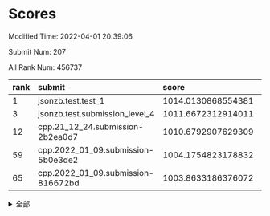 # Scores

Modified Time: 2022-04-01 20:39:06

Submit Num: 207

All Rank Num: 456737

| rank |               submit               |       score        |       sigma        | pk_num |
| :--- | :--------------------------------- | :----------------- | :----------------- | :----- |
| 1    | jsonzb.test.test_1                 | 1014.0130868554381 | 0.8225185673765583 | 8824   |
| 3    | jsonzb.test.submission_level_4     | 1011.6672312914011 | 0.8215685292154191 | 8826   |
| 12   | cpp.21_12_24.submission-2b2ea0d7   | 1010.6792907629309 | 0.7787810504792337 | 8820   |
| 59   | cpp.2022_01_09.submission-5b0e3de2 | 1004.1754823178832 | 0.7138081668192868 | 8827   |
| 65   | cpp.2022_01_09.submission-816672bd | 1003.8633186376072 | 0.7246195227976097 | 8827   |


<details>
<summary>全部</summary>

| rank |                 submit                 |       score        |       sigma        | pk_num |
| :--- | :------------------------------------- | :----------------- | :----------------- | :----- |
| 1    | jsonzb.test.test_1                     | 1014.0130868554381 | 0.8225185673765583 | 8824   |
| 2    | gobigger.level_3.submission_level_3_13 | 1011.7498205268776 | 0.7719433084772959 | 8825   |
| 3    | jsonzb.test.submission_level_4         | 1011.6672312914011 | 0.8215685292154191 | 8826   |
| 4    | gobigger.level_3.submission_level_3_16 | 1011.5455954981759 | 0.777847141374009  | 8827   |
| 5    | gobigger.level_3.submission_level_3_20 | 1011.4054686552594 | 0.749711626350557  | 8829   |
| 6    | gobigger.level_3.submission_level_3_9  | 1011.3627607667432 | 0.7720036035691936 | 8824   |
| 7    | gobigger.level_3.submission_level_3_25 | 1011.1668556958975 | 0.7534264977815983 | 8829   |
| 8    | gobigger.level_3.submission_level_3_38 | 1011.0690481396866 | 0.7523668799814561 | 8821   |
| 9    | gobigger.level_3.submission_level_3_48 | 1010.9988870263658 | 0.773695085963506  | 8824   |
| 10   | gobigger.level_3.submission_level_3_41 | 1010.9644763827722 | 0.7614594896817317 | 8831   |
| 11   | gobigger.level_3.submission_level_3_7  | 1010.8770166742128 | 0.8022547220214996 | 8826   |
| 12   | cpp.21_12_24.submission-2b2ea0d7       | 1010.6792907629309 | 0.7787810504792337 | 8820   |
| 13   | gobigger.level_3.submission_level_3_0  | 1010.6783694706052 | 0.7574132459211663 | 8825   |
| 14   | gobigger.level_3.submission_level_3_37 | 1010.4885545502942 | 0.7662824541601218 | 8824   |
| 15   | gobigger.level_3.submission_level_3_11 | 1010.48734914033   | 0.7583133737034004 | 8826   |
| 16   | gobigger.level_3.submission_level_3_26 | 1010.479015035735  | 0.792532471152718  | 8824   |
| 17   | gobigger.level_3.submission_level_3_30 | 1010.4671571339926 | 0.7483375023161949 | 8824   |
| 18   | gobigger.level_3.submission_level_3_39 | 1010.3795748455349 | 0.7485481012018071 | 8822   |
| 19   | gobigger.level_3.submission_level_3_31 | 1010.3501011336997 | 0.7628276908779181 | 8825   |
| 20   | gobigger.level_3.submission_level_3_45 | 1010.3377111956743 | 0.7622534741755115 | 8830   |
| 21   | gobigger.level_3.submission_level_3_28 | 1010.173834691748  | 0.7596383461861861 | 8828   |
| 22   | gobigger.level_3.submission_level_3_4  | 1010.0888712192917 | 0.7419241979471699 | 8826   |
| 23   | gobigger.level_3.submission_level_3_47 | 1010.0658177961642 | 0.7617241473946662 | 8829   |
| 24   | gobigger.level_3.submission_level_3_22 | 1010.0241452491796 | 0.7578832214588369 | 8829   |
| 25   | gobigger.level_3.submission_level_3_36 | 1010.0070505157606 | 0.7846750763230674 | 8823   |
| 26   | gobigger.level_3.submission_level_3_35 | 1009.9871066317044 | 0.7405390419272193 | 8832   |
| 27   | gobigger.level_3.submission_level_3_1  | 1009.9706870622532 | 0.7695799276505065 | 8827   |
| 28   | gobigger.level_3.submission_level_3_29 | 1009.9700586064336 | 0.7587770266857298 | 8823   |
| 29   | gobigger.level_3.submission_level_3_6  | 1009.9462458122373 | 0.7733800974813334 | 8826   |
| 30   | gobigger.level_3.submission_level_3_46 | 1009.9313185481665 | 0.7544100456423184 | 8824   |
| 31   | gobigger.level_3.submission_level_3_27 | 1009.923132235078  | 0.7733753177515696 | 8826   |
| 32   | gobigger.level_3.submission_level_3_23 | 1009.8981338295097 | 0.7401102067516797 | 8825   |
| 33   | gobigger.level_3.submission_level_3_2  | 1009.8972207741988 | 0.7492507575202486 | 8824   |
| 34   | gobigger.level_3.submission_level_3_14 | 1009.8912569608498 | 0.7344901009952008 | 8826   |
| 35   | gobigger.level_3.submission_level_3_34 | 1009.831235671615  | 0.7506414157907173 | 8824   |
| 36   | gobigger.level_3.submission_level_3_15 | 1009.8167125509881 | 0.7473973216391463 | 8825   |
| 37   | gobigger.level_3.submission_level_3_49 | 1009.8130674501033 | 0.7647511711386997 | 8822   |
| 38   | gobigger.level_3.submission_level_3_32 | 1009.7860820376939 | 0.7591603040821551 | 8826   |
| 39   | gobigger.level_3.submission_level_3_12 | 1009.7011339794018 | 0.7590862291728625 | 8826   |
| 40   | gobigger.level_3.submission_level_3_24 | 1009.6762346267154 | 0.7410879098492843 | 8825   |
| 41   | gobigger.level_3.submission_level_3_5  | 1009.5730631753506 | 0.741249193106821  | 8827   |
| 42   | gobigger.level_3.submission_level_3_8  | 1009.5605200168807 | 0.7202112316106408 | 8826   |
| 43   | gobigger.level_3.submission_level_3_3  | 1009.5424789653742 | 0.7589206399291112 | 8826   |
| 44   | gobigger.level_3.submission_level_3_44 | 1009.419938474133  | 0.7667274558598984 | 8823   |
| 45   | gobigger.level_3.submission_level_3_19 | 1009.4002839031009 | 0.751150168074751  | 8826   |
| 46   | gobigger.level_3.submission_level_3_10 | 1009.3242321124346 | 0.7364299945872657 | 8828   |
| 47   | gobigger.level_3.submission_level_3_33 | 1009.2032833039173 | 0.7506791920302163 | 8824   |
| 48   | gobigger.level_3.submission_level_3_40 | 1008.9487110707149 | 0.7397479086134507 | 8830   |
| 49   | gobigger.level_3.submission_level_3_18 | 1008.7932913605506 | 0.7541364419444665 | 8829   |
| 50   | gobigger.level_3.submission_level_3_21 | 1008.7575714598304 | 0.7299866590729346 | 8826   |
| 51   | gobigger.level_3.submission_level_3_17 | 1008.7536774220006 | 0.7414033998831894 | 8825   |
| 52   | gobigger.level_3.submission_level_3_43 | 1008.4415061989996 | 0.7530173129648328 | 8830   |
| 53   | gobigger.level_3.submission_level_3_42 | 1007.8824303153515 | 0.7360599663224702 | 8825   |
| 54   | gobigger.level_1.submission_level_1_41 | 1004.9716910300834 | 0.7231536801409147 | 8826   |
| 55   | gobigger.level_1.submission_level_1_43 | 1004.8210257372966 | 0.7189951030430473 | 8827   |
| 56   | gobigger.level_1.submission_level_1_28 | 1004.6746119669607 | 0.7125044626287107 | 8827   |
| 57   | gobigger.level_1.submission_level_1_24 | 1004.3036611073906 | 0.7087846193412511 | 8830   |
| 58   | gobigger.level_1.submission_level_1_22 | 1004.2081889026205 | 0.7234873420744188 | 8824   |
| 59   | cpp.2022_01_09.submission-5b0e3de2     | 1004.1754823178832 | 0.7138081668192868 | 8827   |
| 60   | gobigger.level_1.submission_level_1_0  | 1004.1727489166149 | 0.7130978245033524 | 8828   |
| 61   | gobigger.level_1.submission_level_1_26 | 1004.1256869911756 | 0.7244433046833001 | 8828   |
| 62   | gobigger.level_1.submission_level_1_47 | 1004.0360151030791 | 0.72114290318507   | 8823   |
| 63   | gobigger.level_1.submission_level_1_35 | 1003.9915540538192 | 0.7202928104056519 | 8828   |
| 64   | gobigger.level_1.submission_level_1_36 | 1003.9196193413894 | 0.7143450436657098 | 8826   |
| 65   | cpp.2022_01_09.submission-816672bd     | 1003.8633186376072 | 0.7246195227976097 | 8827   |
| 66   | gobigger.level_1.submission_level_1_32 | 1003.8630162490372 | 0.7156886039607799 | 8827   |
| 67   | gobigger.level_1.submission_level_1_30 | 1003.8308282551067 | 0.7207599944530115 | 8826   |
| 68   | gobigger.level_1.submission_level_1_44 | 1003.771668720498  | 0.7187319192911685 | 8823   |
| 69   | gobigger.level_1.submission_level_1_3  | 1003.7488634100978 | 0.7289271131525045 | 8829   |
| 70   | gobigger.level_1.submission_level_1_5  | 1003.6975488505489 | 0.7179276996285717 | 8827   |
| 71   | gobigger.level_1.submission_level_1_38 | 1003.6778722227878 | 0.7160598585080947 | 8827   |
| 72   | gobigger.level_1.submission_level_1_33 | 1003.6754559427768 | 0.7151205799033494 | 8827   |
| 73   | gobigger.level_1.submission_level_1_16 | 1003.6145595720905 | 0.7155717373413443 | 8824   |
| 74   | gobigger.level_1.submission_level_1_34 | 1003.574007819864  | 0.7079056437534632 | 8825   |
| 75   | gobigger.level_1.submission_level_1_18 | 1003.5707789667307 | 0.7130519418338287 | 8827   |
| 76   | gobigger.level_1.submission_level_1_23 | 1003.5646736655239 | 0.707322628205158  | 8831   |
| 77   | gobigger.level_1.submission_level_1_29 | 1003.5329767969617 | 0.7091398108658155 | 8827   |
| 78   | gobigger.level_1.submission_level_1_25 | 1003.5064903377139 | 0.715508970001827  | 8824   |
| 79   | gobigger.level_1.submission_level_1_21 | 1003.447109850453  | 0.7191531848837842 | 8826   |
| 80   | gobigger.level_1.submission_level_1_45 | 1003.4407867759945 | 0.7161491219725149 | 8826   |
| 81   | gobigger.level_1.submission_level_1_46 | 1003.410943559602  | 0.7100900410284519 | 8825   |
| 82   | gobigger.level_1.submission_level_1_13 | 1003.3778933440941 | 0.7082378886226375 | 8821   |
| 83   | gobigger.level_1.submission_level_1_39 | 1003.3599546051721 | 0.7277252076155394 | 8826   |
| 84   | gobigger.level_1.submission_level_1_20 | 1003.3529254479915 | 0.7170408397523949 | 8823   |
| 85   | gobigger.level_1.submission_level_1_15 | 1003.340635491536  | 0.7138655280855876 | 8827   |
| 86   | gobigger.level_1.submission_level_1_31 | 1003.2591506995406 | 0.7111817090228374 | 8825   |
| 87   | gobigger.level_1.submission_level_1_37 | 1003.2368203393839 | 0.7100340613542454 | 8823   |
| 88   | gobigger.level_1.submission_level_1_40 | 1003.2366700324195 | 0.7038549064822791 | 8828   |
| 89   | gobigger.level_1.submission_level_1_7  | 1003.211913615843  | 0.7188833366472166 | 8828   |
| 90   | gobigger.level_1.submission_level_1_27 | 1003.1571512281428 | 0.7145813467816552 | 8823   |
| 91   | gobigger.level_1.submission_level_1_8  | 1003.1253495569409 | 0.7170540176866291 | 8828   |
| 92   | gobigger.level_1.submission_level_1_1  | 1003.1226720579875 | 0.7163151586343097 | 8824   |
| 93   | gobigger.level_1.submission_level_1_9  | 1003.1095102423799 | 0.7233921784480776 | 8824   |
| 94   | gobigger.level_1.submission_level_1_11 | 1003.058965342164  | 0.7233418031971995 | 8829   |
| 95   | gobigger.level_1.submission_level_1_6  | 1003.0067906226277 | 0.7100457599777019 | 8826   |
| 96   | gobigger.level_1.submission_level_1_12 | 1002.9401662122083 | 0.7173492276841044 | 8829   |
| 97   | gobigger.level_1.submission_level_1_2  | 1002.8904084045085 | 0.713561929891404  | 8825   |
| 98   | gobigger.level_1.submission_level_1_42 | 1002.8591971803476 | 0.7170341753873615 | 8826   |
| 99   | gobigger.level_1.submission_level_1_19 | 1002.7665874953783 | 0.7151884291096801 | 8826   |
| 100  | gobigger.level_1.submission_level_1_49 | 1002.7437753207056 | 0.7067047928037647 | 8828   |
| 101  | gobigger.level_1.submission_level_1_4  | 1002.5968843499988 | 0.7194840276104718 | 8830   |
| 102  | gobigger.level_1.submission_level_1_48 | 1002.5791444497864 | 0.706670337861285  | 8822   |
| 103  | gobigger.level_1.submission_level_1_10 | 1002.2316430034624 | 0.7078530613383391 | 8824   |
| 104  | gobigger.level_1.submission_level_1_17 | 1002.1460427107445 | 0.714450466683132  | 8824   |
| 105  | gobigger.level_1.submission_level_1_14 | 1001.9413602326675 | 0.7183222434665042 | 8823   |
| 106  | gobigger.random.submission_random_42   | 997.6213377005406  | 0.7120170557874532 | 8828   |
| 107  | gobigger.random.submission_random_11   | 997.1544325323991  | 0.7076738991924578 | 8826   |
| 108  | gobigger.random.submission_random_35   | 997.1442358298092  | 0.695158893254057  | 8828   |
| 109  | gobigger.random.submission_random_48   | 997.02692730837    | 0.7080133425693035 | 8830   |
| 110  | gobigger.random.submission_random_7    | 996.9931408518856  | 0.7104372001807429 | 8827   |
| 111  | gobigger.random.submission_random_39   | 996.7887355383267  | 0.7144553423567809 | 8823   |
| 112  | gobigger.random.submission_random_1    | 996.7509657692972  | 0.7117921356664987 | 8823   |
| 113  | gobigger.random.submission_random_30   | 996.7338562386445  | 0.7123959852547    | 8823   |
| 114  | gobigger.random.submission_random_38   | 996.7085438188202  | 0.705721281470014  | 8822   |
| 115  | gobigger.random.submission_random_12   | 996.594154841177   | 0.7287014689656284 | 8825   |
| 116  | gobigger.random.submission_random_13   | 996.5789770762416  | 0.707066735167273  | 8821   |
| 117  | gobigger.random.submission_random_2    | 996.4709911808186  | 0.7224320079962532 | 8829   |
| 118  | gobigger.random.submission_random_26   | 996.4585713599514  | 0.7142116576752204 | 8832   |
| 119  | gobigger.random.submission_random_10   | 996.3850220684916  | 0.7278466070832362 | 8827   |
| 120  | gobigger.random.submission_random_18   | 996.322816755084   | 0.7126239177697878 | 8826   |
| 121  | gobigger.random.submission_random_45   | 996.3166895842493  | 0.7088412045962295 | 8826   |
| 122  | gobigger.random.submission_random_49   | 996.3104732775431  | 0.7098282655098236 | 8827   |
| 123  | gobigger.random.submission_random_32   | 996.301083180769   | 0.706540195298052  | 8822   |
| 124  | gobigger.random.submission_random_25   | 996.2656354491542  | 0.7082289344037984 | 8827   |
| 125  | gobigger.random.submission_random_31   | 996.2308123564138  | 0.7020903593560033 | 8827   |
| 126  | gobigger.random.submission_random_20   | 996.1917588594496  | 0.712009184682924  | 8828   |
| 127  | gobigger.random.submission_random_21   | 996.1574456699606  | 0.7228536015669886 | 8831   |
| 128  | gobigger.random.submission_random_43   | 996.133222170179   | 0.7223090230847604 | 8828   |
| 129  | gobigger.random.submission_random_17   | 996.1161300322796  | 0.7000896192147097 | 8821   |
| 130  | gobigger.random.submission_random_9    | 996.0964938501661  | 0.7245915124749758 | 8826   |
| 131  | gobigger.random.submission_random_22   | 996.0803081432365  | 0.7009651905137579 | 8824   |
| 132  | gobigger.random.submission_random_5    | 996.0574921171814  | 0.7202228223700636 | 8826   |
| 133  | gobigger.random.submission_random_19   | 996.0504706397769  | 0.7217058258114497 | 8826   |
| 134  | gobigger.random.submission_random_37   | 995.9893227596992  | 0.7142235853259647 | 8823   |
| 135  | gobigger.random.submission_random_15   | 995.9767028970027  | 0.7212821152199825 | 8823   |
| 136  | gobigger.random.submission_random_29   | 995.941362073992   | 0.7038114407509745 | 8825   |
| 137  | gobigger.random.submission_random_36   | 995.9260533323786  | 0.7074840504873651 | 8824   |
| 138  | gobigger.random.submission_random_46   | 995.8678335332086  | 0.712322779392293  | 8823   |
| 139  | gobigger.random.submission_random_6    | 995.8552509888693  | 0.7092031471195914 | 8827   |
| 140  | gobigger.random.submission_random_3    | 995.8465623868309  | 0.7093725018894451 | 8828   |
| 141  | gobigger.random.submission_random_44   | 995.8365421950406  | 0.7133595615461636 | 8829   |
| 142  | gobigger.random.submission_random_47   | 995.8167105918459  | 0.7128433421008946 | 8831   |
| 143  | gobigger.random.submission_random_23   | 995.8165726081153  | 0.7062214876455072 | 8822   |
| 144  | gobigger.random.submission_random_27   | 995.8049775074646  | 0.7081952529709254 | 8827   |
| 145  | gobigger.random.submission_random_40   | 995.7493631454265  | 0.7143069100935836 | 8829   |
| 146  | gobigger.random.submission_random_28   | 995.7413270215342  | 0.711665390856243  | 8830   |
| 147  | gobigger.random.submission_random_4    | 995.5916249633818  | 0.7065457259765912 | 8824   |
| 148  | gobigger.random.submission_random_16   | 995.4830278902523  | 0.7155810450708803 | 8829   |
| 149  | gobigger.random.submission_random_0    | 995.2913017030045  | 0.7043513462358326 | 8828   |
| 150  | gobigger.random.submission_random_34   | 995.2695285114298  | 0.7131665030561531 | 8828   |
| 151  | gobigger.random.submission_random_8    | 995.0652067145786  | 0.7347036760312413 | 8826   |
| 152  | gobigger.random.submission_random_24   | 994.7015398216537  | 0.7027872703986209 | 8827   |
| 153  | gobigger.random.submission_random_41   | 994.579167145513   | 0.7117927980510023 | 8827   |
| 154  | gobigger.random.submission_random_14   | 994.5471073543931  | 0.7178107661835901 | 8827   |
| 155  | gobigger.random.submission_random_33   | 994.5412814693952  | 0.7097513213396245 | 8829   |
| 156  | gobigger.level_2.submission_level_2_47 | 994.4349818934139  | 0.7307578672253351 | 8825   |
| 157  | gobigger.level_2.submission_level_2_6  | 994.314185628586   | 0.7274718371073948 | 8826   |
| 158  | gobigger.level_2.submission_level_2_35 | 993.5675426075186  | 0.7368787965840196 | 8827   |
| 159  | gobigger.level_2.submission_level_2_39 | 993.3395924447432  | 0.7373398591925586 | 8827   |
| 160  | gobigger.level_2.submission_level_2_11 | 993.3260340384278  | 0.7360140873989691 | 8828   |
| 161  | gobigger.level_2.submission_level_2_31 | 993.2007294692268  | 0.7263026862281402 | 8822   |
| 162  | gobigger.level_2.submission_level_2_34 | 992.9757782118265  | 0.74383966932222   | 8824   |
| 163  | gobigger.level_2.submission_level_2_48 | 992.9406538515649  | 0.7331410896086372 | 8822   |
| 164  | gobigger.level_2.submission_level_2_10 | 992.9368584966495  | 0.7610352586113157 | 8823   |
| 165  | gobigger.level_2.submission_level_2_20 | 992.9027406137617  | 0.7366907359527386 | 8824   |
| 166  | gobigger.level_2.submission_level_2_33 | 992.7159883314528  | 0.7289842141066715 | 8826   |
| 167  | gobigger.level_2.submission_level_2_18 | 992.6503771367114  | 0.7312255092363843 | 8826   |
| 168  | gobigger.level_2.submission_level_2_29 | 992.6052343550468  | 0.7401745243939495 | 8827   |
| 169  | gobigger.level_2.submission_level_2_42 | 992.565071296491   | 0.7454252198447422 | 8829   |
| 170  | gobigger.level_2.submission_level_2_38 | 992.5412391954031  | 0.7334291693840775 | 8825   |
| 171  | gobigger.level_2.submission_level_2_16 | 992.4512365894019  | 0.7533714384057659 | 8829   |
| 172  | gobigger.level_2.submission_level_2_27 | 992.4334258118795  | 0.7482437647363422 | 8827   |
| 173  | gobigger.level_2.submission_level_2_25 | 992.4067000105449  | 0.7397919176448184 | 8823   |
| 174  | gobigger.level_2.submission_level_2_46 | 992.2673113784996  | 0.7653191637237049 | 8828   |
| 175  | gobigger.level_2.submission_level_2_12 | 992.2169227473972  | 0.7333166123091077 | 8821   |
| 176  | gobigger.level_2.submission_level_2_44 | 992.2030239635044  | 0.739569275113445  | 8822   |
| 177  | gobigger.level_2.submission_level_2_8  | 992.1490891570035  | 0.7265468557886128 | 8825   |
| 178  | gobigger.level_2.submission_level_2_43 | 992.1248064579871  | 0.7445039693210526 | 8820   |
| 179  | gobigger.level_2.submission_level_2_0  | 992.0864741043042  | 0.753479522535677  | 8824   |
| 180  | gobigger.level_2.submission_level_2_30 | 992.0790310412751  | 0.7553331552922314 | 8827   |
| 181  | gobigger.level_2.submission_level_2_1  | 992.0449253495715  | 0.7419815859210801 | 8823   |
| 182  | gobigger.level_2.submission_level_2_36 | 992.040183690756   | 0.7324704488417308 | 8826   |
| 183  | gobigger.level_2.submission_level_2_17 | 992.0035554650048  | 0.7452321567778976 | 8830   |
| 184  | gobigger.level_2.submission_level_2_14 | 991.9523531151733  | 0.7406855715163172 | 8823   |
| 185  | gobigger.level_2.submission_level_2_15 | 991.9432295526543  | 0.7465482230110116 | 8828   |
| 186  | gobigger.level_2.submission_level_2_2  | 991.9364267178054  | 0.7581975185914531 | 8822   |
| 187  | gobigger.level_2.submission_level_2_24 | 991.8010687998544  | 0.7275268174176552 | 8822   |
| 188  | gobigger.level_2.submission_level_2_7  | 991.5919779733023  | 0.7310688192286062 | 8832   |
| 189  | gobigger.level_2.submission_level_2_21 | 991.4747997207253  | 0.7496146396823159 | 8823   |
| 190  | gobigger.level_2.submission_level_2_32 | 991.2432768962742  | 0.7599095622587226 | 8829   |
| 191  | gobigger.level_2.submission_level_2_40 | 991.1904564255351  | 0.7570966729632838 | 8823   |
| 192  | gobigger.level_2.submission_level_2_45 | 991.181477498437   | 0.7463730265973636 | 8825   |
| 193  | gobigger.level_2.submission_level_2_26 | 991.1749402493308  | 0.7710231090297234 | 8824   |
| 194  | gobigger.level_2.submission_level_2_41 | 991.1732120384828  | 0.7485685776868753 | 8821   |
| 195  | gobigger.level_2.submission_level_2_4  | 991.0339379092438  | 0.7712138586199875 | 8825   |
| 196  | gobigger.level_2.submission_level_2_5  | 991.0289379088654  | 0.7724503460396236 | 8827   |
| 197  | gobigger.level_2.submission_level_2_28 | 991.0218564074163  | 0.7471658536859556 | 8826   |
| 198  | gobigger.level_2.submission_level_2_23 | 990.9911788955991  | 0.7414239560324544 | 8823   |
| 199  | gobigger.level_2.submission_level_2_3  | 990.9878698137882  | 0.7368946118728982 | 8828   |
| 200  | gobigger.level_2.submission_level_2_13 | 990.9834087263498  | 0.7597851152931627 | 8828   |
| 201  | gobigger.level_2.submission_level_2_19 | 990.9754631734921  | 0.7580004550530364 | 8825   |
| 202  | gobigger.level_2.submission_level_2_37 | 990.9156222148224  | 0.762416642827978  | 8828   |
| 203  | gobigger.level_2.submission_level_2_22 | 990.3942671930122  | 0.749075904847629  | 8828   |
| 204  | gobigger.level_2.submission_level_2_49 | 989.7144156958952  | 0.7781452381244585 | 8819   |
| 205  | gobigger.level_2.submission_level_2_9  | 989.7041923209243  | 0.7938678677545423 | 8828   |
| 206  | gobigger.none.submission_none_0        | 976.0273202500916  | 1.411580370167743  | 8821   |
| 207  | gobigger.none.submission_none_1        | 974.5554034414093  | 1.708047122367137  | 8831   |

</details>